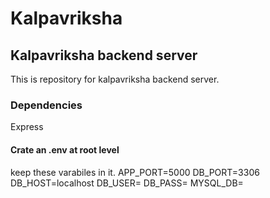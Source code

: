 # Kalpavriksha

## Kalpavriksha backend server

This is repository for kalpavriksha backend server.

### Dependencies
Express

#### Crate an .env at root level
keep these varabiles in it.
APP_PORT=5000
DB_PORT=3306
DB_HOST=localhost
DB_USER=<your db user>
DB_PASS=<your db pwd>
MYSQL_DB=<db user>
